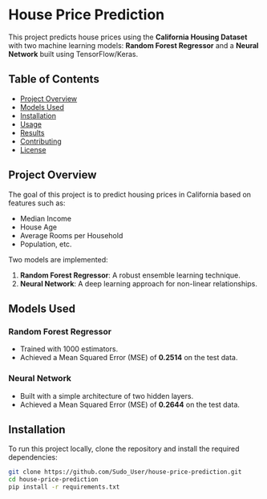 # House Price Prediction

This project predicts house prices using the **California Housing Dataset** with two machine learning models: **Random Forest Regressor** and a **Neural Network** built using TensorFlow/Keras.

## Table of Contents
- [Project Overview](#project-overview)
- [Models Used](#models-used)
- [Installation](#installation)
- [Usage](#usage)
- [Results](#results)
- [Contributing](#contributing)
- [License](#license)

## Project Overview

The goal of this project is to predict housing prices in California based on features such as:
- Median Income
- House Age
- Average Rooms per Household
- Population, etc.

Two models are implemented:
1. **Random Forest Regressor**: A robust ensemble learning technique.
2. **Neural Network**: A deep learning approach for non-linear relationships.

## Models Used

### Random Forest Regressor
- Trained with 1000 estimators.
- Achieved a Mean Squared Error (MSE) of **0.2514** on the test data.

### Neural Network
- Built with a simple architecture of two hidden layers.
- Achieved a Mean Squared Error (MSE) of **0.2644** on the test data.

## Installation

To run this project locally, clone the repository and install the required dependencies:

```bash
git clone https://github.com/Sudo_User/house-price-prediction.git
cd house-price-prediction
pip install -r requirements.txt
